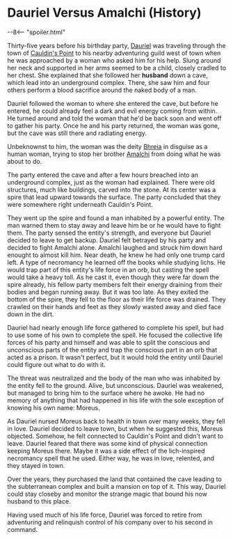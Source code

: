 # Dauriel Versus Amalchi (History)

--8<-- "spoiler.html"

Thirty-five years before his birthday party, [Dauriel](../../npcs/dauriel-aldarion.md) was traveling through the town of [Cauldin's Point](../../places/cauldins-point.md) to his nearby adventuring guild west of town when he was approached by a woman who asked him for his help. Slung around her neck and supported in her arms seemed to be a child, closely cradled to her chest. She explained that she followed her **husband** down a cave, which lead into an underground complex. There, she saw him and four others perform a blood sacrifice around the naked body of a man.

Dauriel followed the woman to where she entered the cave, but before he entered, he could already feel a dark and evil energy coming from within. He turned around and told the woman that he'd be back soon and went off to gather his party. Once he and his party returned, the woman was gone, but the cave was still there and radiating energy.

Unbeknownst to him, the woman was the deity [Bhreia](../../../../deities/bhreia.md) in disguise as a human woman, trying to stop her brother [Amalchi](../../../../deities/amalchi.md) from doing what he was about to do.

The party entered the cave and after a few hours breached into an underground complex, just as the woman had explained. There were old structures, much like buildings, carved into the stone. At its center was a spire that lead upward towards the surface. The party concluded that they were somewhere right underneath Cauldin's Point.

They went up the spire and found a man inhabited by a powerful entity. The man warned them to stay away and leave him be or he would have to fight them. The party sensed the entity's strength, and everyone but Dauriel decided to leave to get backup. Dauriel felt betrayed by his party and decided to fight Amalchi alone. Amalchi laughed and struck him down hard enought to almost kill him. Near death, he knew he had only one trump card left. A type of necromancy he learned off the books while studying lichs. He would trap part of this entity's life force in an orb, but casting the spell would take a heavy toll. As he cast it, even though they were far down the spire already, his fellow party members felt their energy draining from their bodies and began running away. But it was too late. As they exited the bottom of the spire, they fell to the floor as their life force was drained. They crawled on their hands and feet as they slowly wasted away and died face down in the dirt.

Dauriel had nearly enough life force gathered to complete his spell, but had to use some of his own to complete the spell. He focused the collective life forces of his party and himself and was able to split the conscious and unconscious parts of the entity and trap the conscious part in an orb that acted as a prison. It wasn't perfect, but it would hold the entity until Dauriel could figure out what to do with it.

The threat was neutralized and the body of the man who was inhabited by the entity fell to the ground. Alive, but unconscious. Dauriel was weakened, but managed to bring him to the surface where he awoke. He had no memory of anything that had happened in his life with the sole exception of knowing his own name: Moreus.

As Dauriel nursed Moreus back to health in town over many weeks, they fell in love. Dauriel decided to leave town, but when he suggested this, Moreus objected. Somehow, he felt connected to Cauldin's Point and didn't want to leave. Dauriel feared that there was some kind of physical connection keeping Moreus there. Maybe it was a side effect of the lich-inspired necromancy spell that he used. Either way, he was in love, relented, and they stayed in town.

Over the years, they purchased the land that contained the cave leading to the subterranean complex and built a mansion on top of it. This way, Dauriel could stay closeby and monitor the strange magic that bound his now husband to this place.

Having used much of his life force, Dauriel was forced to retire from adventuring and relinquish control of his company over to his second in command.